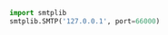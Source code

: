 


```py {cmd="/anaconda3/envs/networking/bin/python"}
import smtplib
smtplib.SMTP('127.0.0.1', port=66000)
```